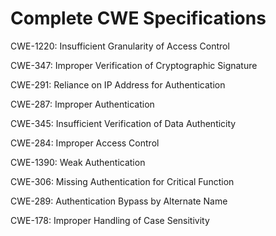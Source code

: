 

# Complete CWE Specifications

CWE-1220: Insufficient Granularity of Access Control

CWE-347: Improper Verification of Cryptographic Signature

CWE-291: Reliance on IP Address for Authentication

CWE-287: Improper Authentication

CWE-345: Insufficient Verification of Data Authenticity

CWE-284: Improper Access Control

CWE-1390: Weak Authentication

CWE-306: Missing Authentication for Critical Function

CWE-289: Authentication Bypass by Alternate Name

CWE-178: Improper Handling of Case Sensitivity